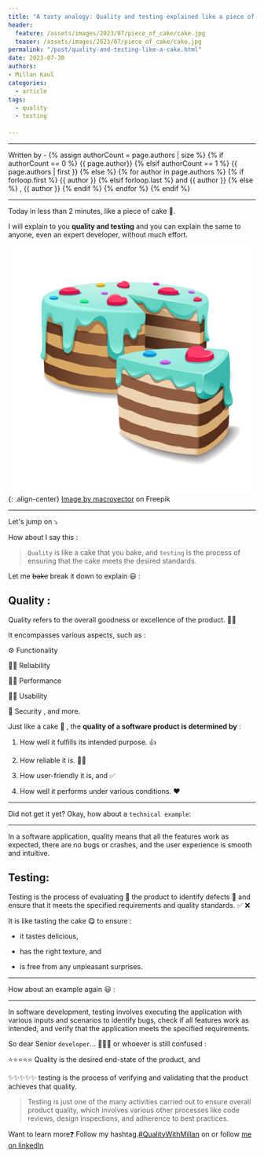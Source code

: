```yaml
---
title: "A tasty analogy: Quality and testing explained like a piece of cake 🍰"
header:
  feature: /assets/images/2023/07/piece_of_cake/cake.jpg
  teaser: /assets/images/2023/07/piece_of_cake/cake.jpg
permalink: "/post/quality-and-testing-like-a-cake.html"
date: 2023-07-30
authors:
- Millan Kaul
categories:
  - article
tags:
  - quality
  - testing

---
```


<hr>
<p>
 Written by -
{% assign authorCount = page.authors | size %}
{% if authorCount == 0 %}
   {{ page.author}}
{% elsif authorCount == 1 %}
    {{ page.authors | first }}         
{% else %}
    {% for author in page.authors %}
        {% if forloop.first %}
            {{ author }}
        {% elsif forloop.last %}
            and {{ author }}
        {% else %}
            , {{ author }}
        {% endif %}
    {% endfor %}
{% endif %}
</p>

<hr>

Today in less than 2 minutes, like a piece of cake 🍰. 

I will explain to you **quality and testing** and you can explain the same to anyone, even an expert developer, without much effort.

!["Image showing a cut piece of cake"](/assets/images/2023/07/piece_of_cake/cake.jpg){: .align-center}
<a href="https://www.freepik.com/free-vector/isometric-cake-cake-slice_13187642.htm#query=cake%20piece%20illustration&position=22&from_view=search&track=ais">Image by macrovector</a> on Freepik

<hr>

Let's jump on ⤵️

How about I say this :

> `Quality` is like a cake that you bake, and `testing` is the process of ensuring that the cake meets the desired standards.

Let me <s>bake</s> break it down to explain 😃 :

## **Quality** : 

Quality refers to the overall goodness or excellence of the product. 🧘🏻

It encompasses various aspects, such as :

⚙️ Functionality 

💪🏼 Reliability 

🏋🏻 Performance 

🤳🏻 Usability 

🔐 Security  , and more. 


Just like a cake 🎂 , the **quality of a software product is determined by** : 

1. How well it fulfills its intended purpose. 👍

2. How reliable it is. 👌🏼

3. How user-friendly it is, and  ✅

4. How well it performs under various conditions. ❤️

<hr>

Did not get it yet? Okay, how about a `technical example`: 

<hr>

In a software application, quality means that all the features work as expected, there are no bugs or crashes, and the user experience is smooth and intuitive.


## **Testing**: 

Testing is the process of evaluating 👀 the product to identify defects 🐞 and ensure that it meets the specified requirements and quality standards. ✅ ❌

It is like tasting the cake 😋 to ensure :

- it tastes delicious, 

- has the right texture, and 

- is free from any unpleasant surprises.

<hr>

How about an example again 😃 : 

<hr>

In software development, testing involves executing the application with various inputs and scenarios to identify bugs, check if all features work as intended, and verify that the application meets the specified requirements.



So dear Senior `developer`... 🧑🏻‍💻 or whoever is still confused :


⭐️⭐️⭐️⭐️⭐️ Quality is the desired end-state of the product, and 

✨✨✨✨✨ testing is the process of verifying and validating that the product achieves that quality. 


> Testing is just one of the many activities carried out to ensure overall product quality, which involves various other processes like code reviews, design inspections, and adherence to best practices.

Want to learn more❓ Follow my hashtag.[#QualityWithMillan](https://www.linkedin.com/feed/hashtag/?keywords=qualitywithmillan) on or follow [me on linkedIn](https://www.linkedin.com/in/millankaul/)
